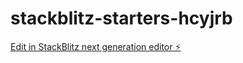 # stackblitz-starters-hcyjrb

[Edit in StackBlitz next generation editor ⚡️](https://stackblitz.com/~/github.com/Viktoria89F/stackblitz-starters-hcyjrb)